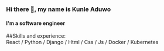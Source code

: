 ### Hi there 👋, my name is Kunle Aduwo
#### I'm a software engineer

##Skills and experience: <br>
React / Python / Django / Html / Css / Js / Docker / Kubernetes



 

 

